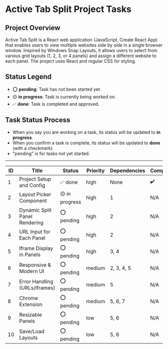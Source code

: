 # Active Tab Split Project Tasks

## Project Overview
Active Tab Split is a React web application (JavaScript, Create React App) that enables users to view multiple websites side by side in a single browser window. Inspired by Windows Snap Layouts, it allows users to select from various grid layouts (1, 2, 3, or 4 panels) and assign a different website to each panel. The project uses React and regular CSS for styling.

## Status Legend
- ⭕ **pending**: Task has not been started yet.
- 🟡 **in progress**: Task is currently being worked on.
- ✅ **done**: Task is completed and approved.

## Task Status Process
- When you say you are working on a task, its status will be updated to **in progress**.
- When you confirm a task is complete, its status will be updated to **done** (with a checkmark).
- "pending" is for tasks not yet started.

---

| ID | Title                          | Status         | Priority | Dependencies | Completion |
|----|--------------------------------|----------------|----------|--------------|------------|
| 1  | Project Setup and Config       | ✅ done        | high     | None         | ✔️         |
| 2  | Layout Picker Component        | 🟡 in progress | high     | 1            | N/A        |
| 3  | Dynamic Split Panel Rendering  | ⭕ pending     | high     | 2            | N/A        |
| 4  | URL Input for Each Panel       | ⭕ pending     | high     | 2            | N/A        |
| 5  | Iframe Display in Panels       | ⭕ pending     | high     | 3, 4         | N/A        |
| 6  | Responsive & Modern UI         | ⭕ pending     | medium   | 2, 3, 4, 5   | N/A        |
| 7  | Error Handling (URLs/Iframes)  | ⭕ pending     | medium   | 5            | N/A        |
| 8  | Chrome Extension               | ⭕ pending     | medium   | 5, 6, 7      | N/A        |
| 9  | Resizable Panels               | ⭕ pending     | low      | 5, 6         | N/A        |
| 10 | Save/Load Layouts              | ⭕ pending     | low      | 5, 6         | N/A        | 